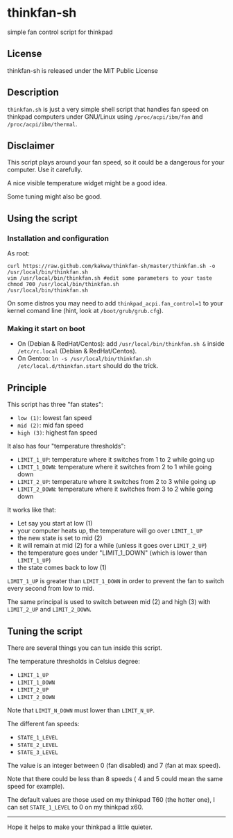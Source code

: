 thinkfan-sh
===========

simple fan control script for thinkpad

## License ###

thinkfan-sh is released under the MIT Public License

## Description ##

``thinkfan.sh`` is just a very simple shell script that handles fan speed 
on thinkpad computers under GNU/Linux using ``/proc/acpi/ibm/fan`` and ``/proc/acpi/ibm/thermal``.

## Disclaimer ##

This script plays around your fan speed, so it could be a dangerous for your computer. Use it carefully.

A nice visible temperature widget might be a good idea. 

Some tuning might also be good.

## Using the script ##

### Installation and configuration ###

As root:
```shell
curl https://raw.github.com/kakwa/thinkfan-sh/master/thinkfan.sh -o /usr/local/bin/thinkfan.sh
vim /usr/local/bin/thinkfan.sh #edit some parameters to your taste
chmod 700 /usr/local/bin/thinkfan.sh
/usr/local/bin/thinkfan.sh
```

On some distros you may need to add ``thinkpad_acpi.fan_control=1`` to your kernel comand line 
(hint, look at ``/boot/grub/grub.cfg``).

### Making it start on boot ###

* On (Debian & RedHat/Centos): add ``/usr/local/bin/thinkfan.sh &`` 
inside ``/etc/rc.local`` (Debian & RedHat/Centos).
* On Gentoo: ``ln -s /usr/local/bin/thinkfan.sh /etc/local.d/thinkfan.start`` should do the trick.

## Principle ##

This script has three "fan states": 

* ``low (1)``: lowest fan speed
* ``mid (2)``: mid fan speed
* ``high (3)``: highest fan speed 

It also has four "temperature thresholds":

* ``LIMIT_1_UP``: temperature where it switches from 1 to 2 while going up
* ``LIMIT_1_DOWN``: temperature where it switches from 2 to 1 while going down
* ``LIMIT_2_UP``: temperature where it switches from 2 to 3 while going up
* ``LIMIT_2_DOWN``: temperature where it switches from 3 to 2 while going down

It works like that:

* Let say you start at low (1)
* your computer heats up, the temperature will go over ``LIMIT_1_UP``
* the new state is set to mid (2)
* it will remain at mid (2) for a while (unless it goes over ``LIMIT_2_UP``)
* the temperature goes under "LIMIT_1_DOWN" (which is lower than ``LIMIT_1_UP``)
* the state comes back to low (1)

``LIMIT_1_UP`` is greater than ``LIMIT_1_DOWN`` in order to prevent the fan to switch every second from low to mid.

The same principal is used to switch between mid (2) and high (3) with ``LIMIT_2_UP`` and ``LIMIT_2_DOWN``.

## Tuning the script ##

There are several things you can tun inside this script.

The temperature thresholds in Celsius degree:

* ``LIMIT_1_UP``
* ``LIMIT_1_DOWN``
* ``LIMIT_2_UP``
* ``LIMIT_2_DOWN`` 

Note that ``LIMIT_N_DOWN`` must lower than ``LIMIT_N_UP``.

The different fan speeds:
* ``STATE_1_LEVEL``
* ``STATE_2_LEVEL``
* ``STATE_3_LEVEL``

The value is an integer between 0 (fan disabled) and 7 (fan at max speed). 

Note that there could be less than 8 speeds ( 4 and 5 could mean the same speed for example).

The default values are those used on my thinkpad T60 (the hotter one), I can set ``STATE_1_LEVEL`` 
to 0 on my thinkpad x60.

------------------------
Hope it helps to make your thinkpad a little quieter.
